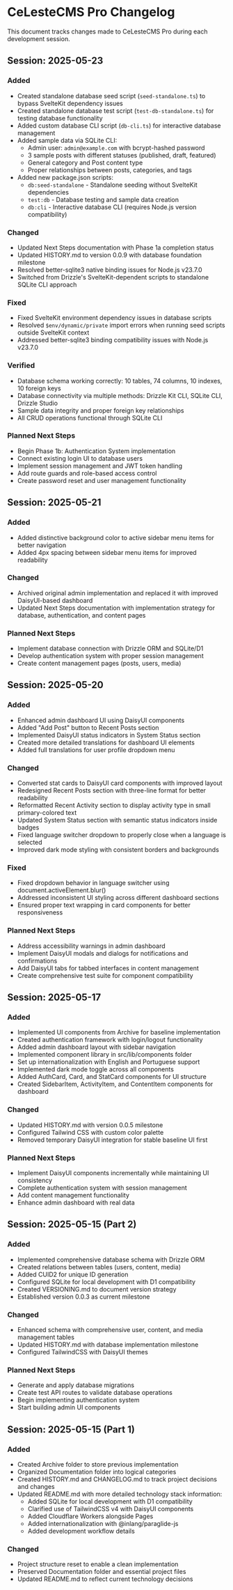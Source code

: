 # CeLesteCMS Pro Changelog

This document tracks changes made to CeLesteCMS Pro during each development session.

## Session: 2025-05-23

### Added
- Created standalone database seed script (`seed-standalone.ts`) to bypass SvelteKit dependency issues
- Created standalone database test script (`test-db-standalone.ts`) for testing database functionality
- Added custom database CLI script (`db-cli.ts`) for interactive database management
- Added sample data via SQLite CLI:
  - Admin user: `admin@example.com` with bcrypt-hashed password
  - 3 sample posts with different statuses (published, draft, featured)
  - General category and Post content type
  - Proper relationships between posts, categories, and tags
- Added new package.json scripts:
  - `db:seed-standalone` - Standalone seeding without SvelteKit dependencies
  - `test:db` - Database testing and sample data creation
  - `db:cli` - Interactive database CLI (requires Node.js version compatibility)

### Changed
- Updated Next Steps documentation with Phase 1a completion status
- Updated HISTORY.md to version 0.0.9 with database foundation milestone
- Resolved better-sqlite3 native binding issues for Node.js v23.7.0
- Switched from Drizzle's SvelteKit-dependent scripts to standalone SQLite CLI approach

### Fixed
- Fixed SvelteKit environment dependency issues in database scripts
- Resolved `$env/dynamic/private` import errors when running seed scripts outside SvelteKit context
- Addressed better-sqlite3 binding compatibility issues with Node.js v23.7.0

### Verified
- Database schema working correctly: 10 tables, 74 columns, 10 indexes, 10 foreign keys
- Database connectivity via multiple methods: Drizzle Kit CLI, SQLite CLI, Drizzle Studio
- Sample data integrity and proper foreign key relationships
- All CRUD operations functional through SQLite CLI

### Planned Next Steps
- Begin Phase 1b: Authentication System implementation
- Connect existing login UI to database users
- Implement session management and JWT token handling
- Add route guards and role-based access control
- Create password reset and user management functionality

## Session: 2025-05-21

### Added
- Added distinctive background color to active sidebar menu items for better navigation
- Added 4px spacing between sidebar menu items for improved readability

### Changed
- Archived original admin implementation and replaced it with improved DaisyUI-based dashboard
- Updated Next Steps documentation with implementation strategy for database, authentication, and content pages

### Planned Next Steps
- Implement database connection with Drizzle ORM and SQLite/D1
- Develop authentication system with proper session management
- Create content management pages (posts, users, media)

## Session: 2025-05-20

### Added
- Enhanced admin dashboard UI using DaisyUI components
- Added "Add Post" button to Recent Posts section
- Implemented DaisyUI status indicators in System Status section
- Created more detailed translations for dashboard UI elements
- Added full translations for user profile dropdown menu

### Changed
- Converted stat cards to DaisyUI card components with improved layout
- Redesigned Recent Posts section with three-line format for better readability
- Reformatted Recent Activity section to display activity type in small primary-colored text
- Updated System Status section with semantic status indicators inside badges
- Fixed language switcher dropdown to properly close when a language is selected
- Improved dark mode styling with consistent borders and backgrounds

### Fixed
- Fixed dropdown behavior in language switcher using document.activeElement.blur()
- Addressed inconsistent UI styling across different dashboard sections
- Ensured proper text wrapping in card components for better responsiveness

### Planned Next Steps
- Address accessibility warnings in admin dashboard
- Implement DaisyUI modals and dialogs for notifications and confirmations
- Add DaisyUI tabs for tabbed interfaces in content management
- Create comprehensive test suite for component compatibility

## Session: 2025-05-17

### Added
- Implemented UI components from Archive for baseline implementation
- Created authentication framework with login/logout functionality
- Added admin dashboard layout with sidebar navigation
- Implemented component library in src/lib/components folder
- Set up internationalization with English and Portuguese support
- Implemented dark mode toggle across all components
- Added AuthCard, Card, and StatCard components for UI structure
- Created SidebarItem, ActivityItem, and ContentItem components for dashboard

### Changed
- Updated HISTORY.md with version 0.0.5 milestone
- Configured Tailwind CSS with custom color palette
- Removed temporary DaisyUI integration for stable baseline UI first

### Planned Next Steps
- Implement DaisyUI components incrementally while maintaining UI consistency
- Complete authentication system with session management
- Add content management functionality
- Enhance admin dashboard with real data

## Session: 2025-05-15 (Part 2)

### Added
- Implemented comprehensive database schema with Drizzle ORM
- Created relations between tables (users, content, media)
- Added CUID2 for unique ID generation
- Configured SQLite for local development with D1 compatibility
- Created VERSIONING.md to document version strategy
- Established version 0.0.3 as current milestone

### Changed
- Enhanced schema with comprehensive user, content, and media management tables
- Updated HISTORY.md with database implementation milestone
- Configured TailwindCSS with DaisyUI themes

### Planned Next Steps
- Generate and apply database migrations
- Create test API routes to validate database operations
- Begin implementing authentication system
- Start building admin UI components

## Session: 2025-05-15 (Part 1)

### Added
- Created Archive folder to store previous implementation
- Organized Documentation folder into logical categories
- Created HISTORY.md and CHANGELOG.md to track project decisions and changes
- Updated README.md with more detailed technology stack information:
  - Added SQLite for local development with D1 compatibility
  - Clarified use of TailwindCSS v4 with DaisyUI components
  - Added Cloudflare Workers alongside Pages
  - Added internationalization with @inlang/paraglide-js
  - Added development workflow details

### Changed
- Project structure reset to enable a clean implementation
- Preserved Documentation folder and essential project files
- Updated README.md to reflect current technology decisions
